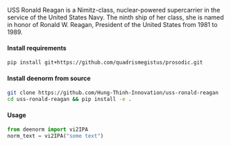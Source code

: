USS Ronald Reagan is a Nimitz-class, nuclear-powered supercarrier in the service of the United States Navy. The ninth ship of her class, she is named in honor of Ronald W. Reagan, President of the United States from 1981 to 1989.

#### Install requirements
```bash
pip install git+https://github.com/quadrismegistus/prosodic.git
```

#### Install deenorm from source
```bash
git clone https://github.com/Hung-Thinh-Innovation/uss-ronald-reagan
cd uss-ronald-reagan && pip install -e .
```

#### Usage
```python
from deenorm import vi2IPA
norm_text = vi2IPA("some text")
```